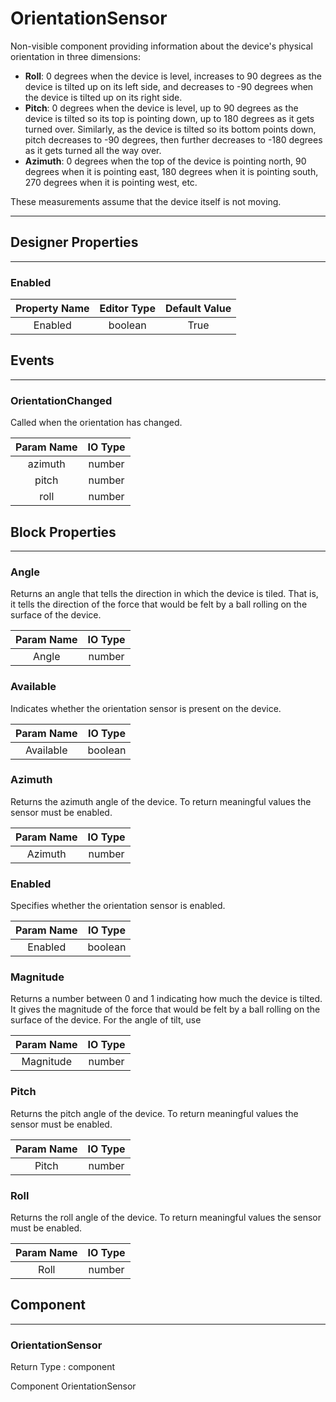 <!--
  Copyright © 2013-2021 AIIE-ADL, All rights reserved
  Released under the Apache License, Version 2.0
  http://www.apache.org/licenses/LICENSE-2.0
-->

# OrientationSensor

Non-visible component providing information about the device's physical orientation in three dimensions:

*   **Roll**: 0 degrees when the device is level, increases to 90 degrees as the device is tilted up on its left side, and decreases to -90 degrees when the device is tilted up on its right side.
*   **Pitch**: 0 degrees when the device is level, up to 90 degrees as the device is tilted so its top is pointing down, up to 180 degrees as it gets turned over. Similarly, as the device is tilted so its bottom points down, pitch decreases to -90 degrees, then further decreases to -180 degrees as it gets turned all the way over.
*   **Azimuth**: 0 degrees when the top of the device is pointing north, 90 degrees when it is pointing east, 180 degrees when it is pointing south, 270 degrees when it is pointing west, etc.

These measurements assume that the device itself is not moving.

---

## Designer Properties

---

### Enabled

| Property Name | Editor Type | Default Value |
| :-----------: | :---------: | :-----------: |
|    Enabled    |   boolean   |      True     |

## Events

---

### OrientationChanged

<div block-type = "component_event" component-selector = "OrientationSensor" event-selector = "OrientationChanged" id = "orientationsensor-orientationchanged"></div>

Called when the orientation has changed.

| Param Name | IO Type |
| :--------: | :-----: |
|   azimuth  |  number |
|    pitch   |  number |
|    roll    |  number |

## Block Properties

---

### Angle

<div block-type = "component_set_get" component-selector = "OrientationSensor" property-selector = "Angle" property-type = "get" id = "get-orientationsensor-angle"></div>

Returns an angle that tells the direction in which the device is tiled. That is, it tells the direction of the force that would be felt by a ball rolling on the surface of the device.

| Param Name | IO Type |
| :--------: | :-----: |
|    Angle   |  number |

### Available

<div block-type = "component_set_get" component-selector = "OrientationSensor" property-selector = "Available" property-type = "get" id = "get-orientationsensor-available"></div>

Indicates whether the orientation sensor is present on the device.

| Param Name | IO Type |
| :--------: | :-----: |
|  Available | boolean |

### Azimuth

<div block-type = "component_set_get" component-selector = "OrientationSensor" property-selector = "Azimuth" property-type = "get" id = "get-orientationsensor-azimuth"></div>

Returns the azimuth angle of the device. To return meaningful values the sensor must be enabled.

| Param Name | IO Type |
| :--------: | :-----: |
|   Azimuth  |  number |

### Enabled

<div block-type = "component_set_get" component-selector = "OrientationSensor" property-selector = "Enabled" property-type = "get" id = "get-orientationsensor-enabled"></div>

<div block-type = "component_set_get" component-selector = "OrientationSensor" property-selector = "Enabled" property-type = "set" id = "set-orientationsensor-enabled"></div>

Specifies whether the orientation sensor is enabled.

| Param Name | IO Type |
| :--------: | :-----: |
|   Enabled  | boolean |

### Magnitude

<div block-type = "component_set_get" component-selector = "OrientationSensor" property-selector = "Magnitude" property-type = "get" id = "get-orientationsensor-magnitude"></div>

Returns a number between 0 and 1 indicating how much the device is tilted. It gives the magnitude of the force that would be felt by a ball rolling on the surface of the device. For the angle of tilt, use

| Param Name | IO Type |
| :--------: | :-----: |
|  Magnitude |  number |

### Pitch

<div block-type = "component_set_get" component-selector = "OrientationSensor" property-selector = "Pitch" property-type = "get" id = "get-orientationsensor-pitch"></div>

Returns the pitch angle of the device. To return meaningful values the sensor must be enabled.

| Param Name | IO Type |
| :--------: | :-----: |
|    Pitch   |  number |

### Roll

<div block-type = "component_set_get" component-selector = "OrientationSensor" property-selector = "Roll" property-type = "get" id = "get-orientationsensor-roll"></div>

Returns the roll angle of the device. To return meaningful values the sensor must be enabled.

| Param Name | IO Type |
| :--------: | :-----: |
|    Roll    |  number |

## Component

---

### OrientationSensor

<div block-type = "component_component_block" component-selector = "OrientationSensor" id = "component-orientationsensor"></div>

Return Type : component

Component OrientationSensor

